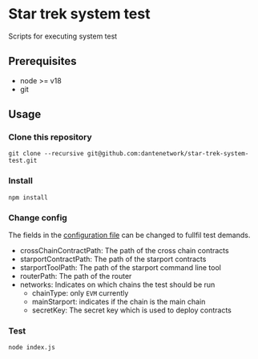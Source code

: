 # Star trek system test

Scripts for executing system test

## Prerequisites

- node >= v18
- git

## Usage

### Clone this repository
```
git clone --recursive git@github.com:dantenetwork/star-trek-system-test.git
```

### Install
```
npm install
```

### Change config
The fields in the [configuration file](./config/default.json) can be changed to fullfil test demands.

- crossChainContractPath: The path of the cross chain contracts
- starportContractPath: The path of the starport contracts
- starportToolPath: The path of the starport command line tool
- routerPath: The path of the router
- networks: Indicates on which chains the test should be run
    - chainType: only `EVM` currently
    - mainStarport: indicates if the chain is the main chain
    - secretKey: The secret key which is used to deploy contracts


### Test
```
node index.js
```